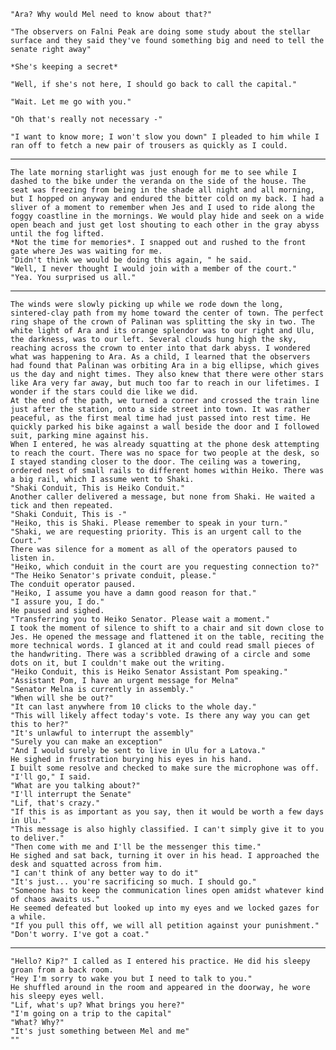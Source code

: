 <!--

	In this chapter, I'm exploring the first instance of action writing.

	The messenger, Jes is delivering a note from a local observatory
	that has found evidence of a peculiar sunspot that doesn't move and is growing.

	He doesn't know what's in the message. Only that there has been an ongoing correspondence between Mel and observer Shib, and that this message was urgent.

	They proceed back to the messenger office to send the message via tele-line and her assistant takes the call and promises to deliver the urgent message. The message itself is cryptic and neither Jes nor Lif can understand it.

	Lif decides to go to the city (about 100km - 5 clicks away) to find out more. Once she gets there, she is stopped and told to wait as the meeting is already underway. Lif uses her agility and stealth to snoop on the meeting after Mel has delivered her news. The meeting is still tough to understand as there is heated argument and debate about what to do. The chapter ends on a pivotal reveal of the plot driver

-->

	"Ara? Why would Mel need to know about that?"

	"The observers on Falni Peak are doing some study about the stellar surface and they said they've found something big and need to tell the senate right away"

	*She's keeping a secret*

	"Well, if she's not here, I should go back to call the capital."

	"Wait. Let me go with you."

	"Oh that's really not necessary -"

	"I want to know more; I won't slow you down" I pleaded to him while I ran off to fetch a new pair of trousers as quickly as I could.


-------


	The late morning starlight was just enough for me to see while I dashed to the bike under the veranda on the side of the house. The seat was freezing from being in the shade all night and all morning, but I hopped on anyway and endured the bitter cold on my back. I had a sliver of a moment to remember when Jes and I used to ride along the foggy coastline in the mornings. We would play hide and seek on a wide open beach and just get lost shouting to each other in the gray abyss until the fog lifted.
	*Not the time for memories*. I snapped out and rushed to the front gate where Jes was waiting for me.
	"Didn't think we would be doing this again, " he said.
	"Well, I never thought I would join with a member of the court."
	"Yea. You surprised us all."


-------


	The winds were slowly picking up while we rode down the long, sintered-clay path from my home toward the center of town. The perfect ring shape of the crown of Palinan was splitting the sky in two. The white light of Ara and its orange splendor was to our right and Ulu, the darkness, was to our left. Several clouds hung high the sky, reaching across the crown to enter into that dark abyss. I wondered what was happening to Ara. As a child, I learned that the observers had found that Palinan was orbiting Ara in a big ellipse, which gives us the day and night times. They also knew that there were other stars like Ara very far away, but much too far to reach in our lifetimes. I wonder if the stars could die like we did.
	At the end of the path, we turned a corner and crossed the train line just after the station, onto a side street into town. It was rather peaceful, as the first meal time had just passed into rest time. He quickly parked his bike against a wall beside the door and I followed suit, parking mine against his.
	When I entered, he was already squatting at the phone desk attempting to reach the court. There was no space for two people at the desk, so I stayed standing closer to the door. The ceiling was a towering, ordered nest of small rails to different homes within Heiko. There was a big rail, which I assume went to Shaki.
	"Shaki Conduit, This is Heiko Conduit."
	Another caller delivered a message, but none from Shaki. He waited a tick and then repeated.
	"Shaki Conduit, This is -"
	"Heiko, this is Shaki. Please remember to speak in your turn."
	"Shaki, we are requesting priority. This is an urgent call to the Court."
	There was silence for a moment as all of the operators paused to listen in.
	"Heiko, which conduit in the court are you requesting connection to?"
	"The Heiko Senator's private conduit, please."
	The conduit operator paused.
	"Heiko, I assume you have a damn good reason for that."
	"I assure you, I do."
	He paused and sighed.
	"Transferring you to Heiko Senator. Please wait a moment."
	I took the moment of silence to shift to a chair and sit down close to Jes. He opened the message and flattened it on the table, reciting the more technical words. I glanced at it and could read small pieces of the handwriting. There was a scribbled drawing of a circle and some dots on it, but I couldn't make out the writing.
	"Heiko Conduit, this is Heiko Senator Assistant Pom speaking."
	"Assistant Pom, I have an urgent message for Melna"
	"Senator Melna is currently in assembly."
	"When will she be out?"
	"It can last anywhere from 10 clicks to the whole day."
	"This will likely affect today's vote. Is there any way you can get this to her?"
	"It's unlawful to interrupt the assembly"
	"Surely you can make an exception"
	"And I would surely be sent to live in Ulu for a Latova."
	He sighed in frustration burying his eyes in his hand.
	I built some resolve and checked to make sure the microphone was off.
	"I'll go," I said.
	"What are you talking about?"
	"I'll interrupt the Senate"
	"Lif, that's crazy."
	"If this is as important as you say, then it would be worth a few days in Ulu."
	"This message is also highly classified. I can't simply give it to you to deliver."
	"Then come with me and I'll be the messenger this time."
	He sighed and sat back, turning it over in his head. I approached the desk and squatted across from him.
	"I can't think of any better way to do it"
	"It's just... you're sacrificing so much. I should go."
	"Someone has to keep the communication lines open amidst whatever kind of chaos awaits us."
	He seemed defeated but looked up into my eyes and we locked gazes for a while.
	"If you pull this off, we will all petition against your punishment."
	"Don't worry. I've got a coat."


-------


	"Hello? Kip?" I called as I entered his practice. He did his sleepy groan from a back room.
	"Hey I'm sorry to wake you but I need to talk to you."
	He shuffled around in the room and appeared in the doorway, he wore his sleepy eyes well.
	"Lif, what's up? What brings you here?"
	"I'm going on a trip to the capital"
	"What? Why?"
	"It's just something between Mel and me"
	""
